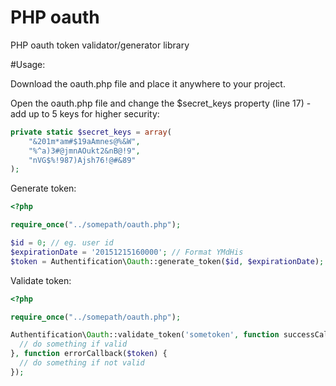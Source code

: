 # PHP oauth
PHP oauth token validator/generator library

#Usage:

Download the oauth.php file and place it anywhere to your project.

Open the oauth.php file and change the $secret_keys property (line 17) - add up to 5 keys for higher security:
  ````php
  private static $secret_keys = array(
      "&201m*am#$19aAmnes@%&W",
      "%^a)3#@jmnAOukt2&nB@!9",
      "nVG$%!987)Ajsh76!@#&89"
  );
  ````

Generate token:
  ````php
  <?php
  
  require_once("../somepath/oauth.php");
  
  $id = 0; // eg. user id
  $expirationDate = '20151215160000'; // Format YMdHis
  $token = Authentification\Oauth::generate_token($id, $expirationDate);
  ````
  
Validate token:

  ````php
  <?php
  
  require_once("../somepath/oauth.php");
  
  Authentification\Oauth::validate_token('sometoken', function successCallback($token) {
    // do something if valid
  }, function errorCallback($token) {
    // do something if not valid
  });
  ````
